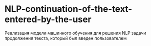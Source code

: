 # NLP-continuation-of-the-text-entered-by-the-user

Реализация модели машинного обучения для решения NLP задачи продолжения текста, который был введен пользователем
